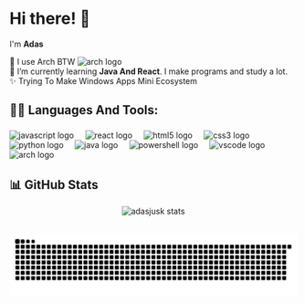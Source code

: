 # Hi there! 👋

I'm **Adas**

🐧 I use Arch BTW <img src="https://raw.githubusercontent.com/devicons/devicon/refs/tags/v2.16.0/icons/archlinux/archlinux-original.svg" height="19" alt="arch logo"  /> <br>
🌱 I’m currently learning **Java And React**. I make programs and study a lot. <br>
✨ Trying To Make Windows Apps Mini Ecosystem

## 🧑‍💻 Languages And Tools:
###

<div align="left">
  <img src="https://cdn.jsdelivr.net/gh/devicons/devicon/icons/javascript/javascript-original.svg" height="30" alt="javascript logo"  />
  <img width="12" />
  <img src="https://cdn.jsdelivr.net/gh/devicons/devicon/icons/react/react-original.svg" height="30" alt="react logo"  />
  <img width="12" />
  <img src="https://cdn.jsdelivr.net/gh/devicons/devicon/icons/html5/html5-original.svg" height="30" alt="html5 logo"  />
  <img width="12" />
  <img src="https://cdn.jsdelivr.net/gh/devicons/devicon/icons/css3/css3-original.svg" height="30" alt="css3 logo"  />
  <img width="12" />
  <img src="https://cdn.jsdelivr.net/gh/devicons/devicon/icons/python/python-original.svg" height="30" alt="python logo"  />
  <img width="12" />
  <img src="https://cdn.jsdelivr.net/gh/devicons/devicon/icons/java/java-original.svg" height="30" alt="java logo"  />
  <img width="12" />
  <img src="https://cdn.jsdelivr.net/gh/devicons/devicon/icons/powershell/powershell-original.svg" height="30" alt="powershell logo"  />
  <img width="12" />
  <img src="https://cdn.jsdelivr.net/gh/devicons/devicon/icons/vscode/vscode-original.svg" height="30" alt="vscode logo"  />
  <img width="12" />
  <img src="https://raw.githubusercontent.com/devicons/devicon/refs/tags/v2.16.0/icons/vim/vim-original.svg" height="30" alt="arch logo"  />
</div>

###

## 📊 GitHub Stats
<div align="center">

![adasjusk stats](https://github-readme-stats.vercel.app/api?username=adasjusk&show_icons=true&theme=shadow_blue)

<br clear="both">
<img src="https://raw.githubusercontent.com/rishav12s/rishav12s/output/snake.svg" alt="Snake animation" />
